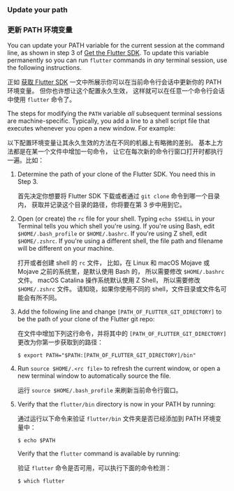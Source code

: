 ### Update your path

### 更新 PATH 环境变量

You can update your PATH variable for the current session at
the command line, as shown in step 3 of [Get the Flutter SDK][].
To update this variable permanently so you can run
`flutter` commands in _any_ terminal session,
use the following instructions.

正如 [获取 Flutter SDK][Get the Flutter SDK]
一文中所展示你可以在当前命令行会话中更新你的 PATH 环境变量。
但你也许想让这个配置永久生效，
这样就可以在任意一个命令行会话中使用 `flutter` 命令了。

The steps for modifying the `PATH` variable
_all_ subsequent terminal sessions are machine-specific.
Typically, you add a line to a shell script file that
executes whenever you open a new window. For example:

以下配置环境变量让其永久生效的方法在不同的机器上有略微的差别。
基本上方法都是在某一个文件中增加一句命令，
让它在每次新的命令行窗口打开时都执行一遍。比如：

 1. Determine the path of your clone of the Flutter SDK.
    You need this in Step 3.

    首先决定你想要将 Flutter SDK 下载或者通过 `git clone` 命令到哪一个目录内，
    获取并记录这个目录的路径，你将要在第 3 步中用到它。

 2. Open (or create) the `rc` file for your shell.
    Typing `echo $SHELL` in your Terminal tells you
    which shell you're using.
    If you're using Bash,
    edit `$HOME/.bash_profile` or `$HOME/.bashrc`.
    If you're using Z shell, edit `$HOME/.zshrc`.
    If you're using a different shell, the file path
    and filename will be different on your machine.
 
    打开或者创建 shell 的 `rc` 文件，
    比如，在 Linux 和 macOS Mojave 或 Mojave 之前的系统里，是默认使用 Bash 的，
    所以需要修改 `$HOME/.bashrc` 文件。
    macOS Catalina 操作系统默认使用 Z Shell，
    所以需要修改 `$HOME/.zshrc` 文件。
    请知晓，如果你使用不同的 shell，文件目录或文件名可能会有所不同。

 3. Add the following line and change
    `[PATH_OF_FLUTTER_GIT_DIRECTORY]` to be
    the path of your clone of the Flutter git repo:

    在文件中增加下列这行命令，并将其中的 
    `[PATH_OF_FLUTTER_GIT_DIRECTORY]` 更改为你第一步获取到的路径：

    ```terminal
    $ export PATH="$PATH:[PATH_OF_FLUTTER_GIT_DIRECTORY]/bin"
    ```

 4. Run `source $HOME/.<rc file>`
    to refresh the current window,
    or open a new terminal window to
    automatically source the file.

    运行 `source $HOME/.bash_profile` 来刷新当前命令行窗口。

 5. Verify that the `flutter/bin` directory
    is now in your PATH by running:

    通过运行以下命令来验证 `flutter/bin` 文件夹是否已经添加到 PATH 环境变量中：

    ```terminal
    $ echo $PATH
    ```

    Verify that the `flutter` command is available by running:

    验证 `flutter` 命令是否可用，可以执行下面的命令检测：

    ```terminal
    $ which flutter
    ```

[Get the Flutter SDK]: #get-sdk
